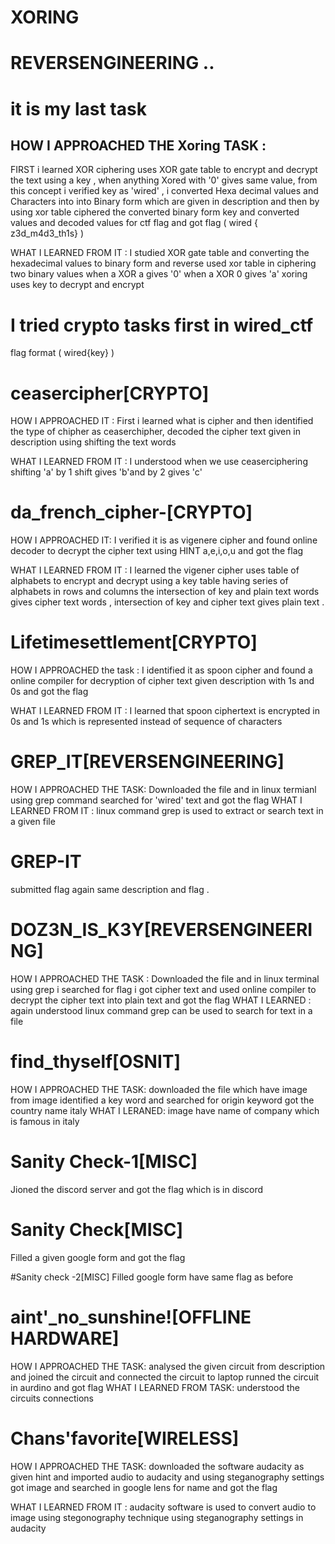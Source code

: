 # XORING
# REVERSENGINEERING ..
# it is my last task
## HOW I APPROACHED THE  Xoring TASK :
FIRST i learned XOR ciphering uses XOR gate table to encrypt and decrypt the text using a key ,
when anything  Xored with '0' gives same value, from this concept i verified  key as 'wired' ,
i converted Hexa decimal values and Characters into into Binary form which are given in description and then 
by using xor table ciphered the converted binary form key and converted values and decoded  values for ctf flag 
and got flag ( wired { z3d_m4d3_th1s} )
  
 WHAT I LEARNED FROM IT :
  I studied XOR gate table 
  and converting the hexadecimal values to binary form and reverse 
  used xor table in ciphering two binary values 
  when a XOR a gives '0'
  when a XOR  0 gives 'a'
  xoring uses key to decrypt and encrypt
  

# I tried crypto tasks first in wired_ctf 
flag format ( wired{key} )
# ceasercipher[CRYPTO]

HOW I APPROACHED IT :
  First i learned what is cipher and then identified the type of chipher as ceaserchipher,
  decoded the cipher text given in description using shifting the text words 
  
 WHAT I LEARNED FROM IT :
  I understood when we use ceaserciphering shifting 'a' by 1 shift gives
  'b'and by 2 gives  'c'
  
 # da_french_cipher-[CRYPTO]
 
 HOW I APPROACHED IT:
  I verified it is as vigenere cipher 
  and found online decoder to decrypt the cipher text using HINT a,e,i,o,u 
  and got the flag 
  
  WHAT I LEARNED FROM IT :
   I learned the vigener cipher uses table of alphabets to encrypt and decrypt using a key 
   table having series of alphabets in rows and columns the intersection of key and plain text words
   gives cipher text words , intersection of key and cipher text gives plain text .
   
 
 # Lifetimesettlement[CRYPTO]
 
  HOW I APPROACHED the task  :
   I identified it as spoon cipher and found a online compiler for decryption 
   of cipher text given description with 1s and 0s and got the flag 
   
   WHAT I LEARNED FROM IT :
    I learned that spoon ciphertext is encrypted in 0s and 1s
    which is represented instead of  sequence of characters 
    
  # GREP_IT[REVERSENGINEERING]
  HOW I APPROACHED THE TASK:
   Downloaded the file and  in linux termianl using grep command searched for 'wired'
   text and got the flag 
  WHAT I LEARNED FROM IT :
    linux command grep is used to extract or search text in a given file 
    
  # GREP-IT
  submitted flag again same description and flag .
  
  # DOZ3N_IS_K3Y[REVERSENGINEERING]
  HOW I APPROACHED THE TASK :
   Downloaded the file and in linux terminal using grep i searched for flag 
   i got cipher text and used online 
   compiler to decrypt the cipher text into plain text and got the flag 
  WHAT I LEARNED :
   again understood linux command grep can be  used to search for text in a file 
   
  # find_thyself[OSNIT]
  
  HOW I APPROACHED THE TASK:
   downloaded the file which have image from image identified a key word and searched for origin  keyword 
   got the country name italy 
  WHAT I LERANED:
   image have name of company which is famous in italy
   
  # Sanity Check-1[MISC]
   Jioned the discord  server and got the flag which is in discord
  
  # Sanity Check[MISC]
   Filled a given google form and got the flag 
  
  #Sanity check -2[MISC]
   Filled google form have same flag as before 
  
  # aint'_no_sunshine![OFFLINE HARDWARE]
  
  HOW I APPROACHED THE TASK:
   analysed the given circuit from description and joined the circuit 
   and connected the circuit to laptop runned the 
   circuit in aurdino and got flag 
  WHAT I LEARNED FROM TASK:
   understood the circuits connections 
   
  # Chans'favorite[WIRELESS]
  
  HOW I APPROACHED THE TASK:
   downloaded the software audacity as given hint and imported audio to audacity
   and using steganography settings
   got image and searched in google lens for name and got the flag
   
WHAT I LEARNED FROM IT :
 audacity software is used to convert audio to image using
 stegonography technique using steganography settings in audacity 
  
   




